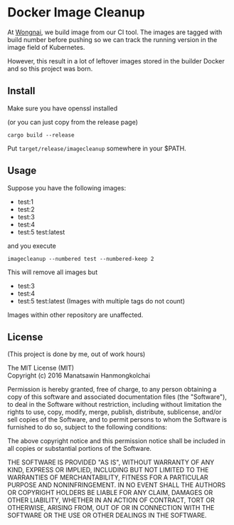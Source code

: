 # Docker Image Cleanup

At [Wongnai](https://www.wongnai.com), we build image from our CI tool. The
images are tagged with build number before pushing so we can track the running
version in the image field of Kubernetes.

However, this result in a lot of leftover images stored in the builder Docker
and so this project was born.

## Install

Make sure you have openssl installed

(or you can just copy from the release page)

```
cargo build --release
```

Put `target/release/imagecleanup` somewhere in your $PATH.

## Usage

Suppose you have the following images:

- test:1
- test:2
- test:3
- test:4
- test:5 test:latest

and you execute

```
imagecleanup --numbered test --numbered-keep 2
```

This will remove all images but

- test:3
- test:4
- test:5 test:latest (Images with multiple tags do not count)

Images within other repository are unaffected.

## License

(This project is done by me, out of work hours)

The MIT License (MIT) \
Copyright (c) 2016 Manatsawin Hanmongkolchai

Permission is hereby granted, free of charge, to any person obtaining a copy of this software and associated documentation files (the "Software"), to deal in the Software without restriction, including without limitation the rights to use, copy, modify, merge, publish, distribute, sublicense, and/or sell copies of the Software, and to permit persons to whom the Software is furnished to do so, subject to the following conditions:

The above copyright notice and this permission notice shall be included in all copies or substantial portions of the Software.

THE SOFTWARE IS PROVIDED "AS IS", WITHOUT WARRANTY OF ANY KIND, EXPRESS OR IMPLIED, INCLUDING BUT NOT LIMITED TO THE WARRANTIES OF MERCHANTABILITY, FITNESS FOR A PARTICULAR PURPOSE AND NONINFRINGEMENT. IN NO EVENT SHALL THE AUTHORS OR COPYRIGHT HOLDERS BE LIABLE FOR ANY CLAIM, DAMAGES OR OTHER LIABILITY, WHETHER IN AN ACTION OF CONTRACT, TORT OR OTHERWISE, ARISING FROM, OUT OF OR IN CONNECTION WITH THE SOFTWARE OR THE USE OR OTHER DEALINGS IN THE SOFTWARE.
